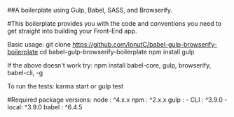 ##A boilerplate using Gulp, Babel, SASS, and Browserify. 


#This boilerplate provides you with the code and conventions you need to get straight into building your Front-End app.


Basic usage:
git clone https://github.com/IonutC/babel-gulp-browserify-boilerplate
cd babel-gulp-browserify-boilerplate
npm install
gulp

If the above doesn't work try:
npm install babel-core, gulp, browserify, babel-cli, -g 

To run the tests: karma start or gulp test


#Required package versions:
node : ^4.x.x
npm : ^2.x.x
gulp : 
	- CLI : ^3.9.0 
	- local: ^3.9.0
babel : ^6.4.5